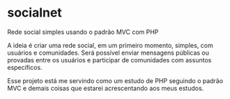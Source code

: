 # socialnet
Rede social simples usando o padrão MVC com PHP

A ideia é criar uma rede social, em um primeiro momento, simples, com usuários e comunidades.
Será possível enviar mensagens públicas ou provadas entre os usuários e participar 
de comunidades com assuntos específicos.

Esse projeto está me servindo como um estudo de PHP seguindo o padrão MVC e demais coisas que estarei
acrescentando aos meus estudos.